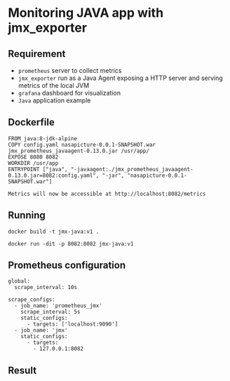 # Monitoring JAVA app with jmx_exporter 

## Requirement
* `prometheus` server to collect metrics
* `jmx_exporter` run as a Java Agent exposing a HTTP server and serving metrics of the local JVM
* `grafana` dashboard for visualization 
* `Java` application example

## Dockerfile
```hcl
FROM java:8-jdk-alpine
COPY config.yaml nasapicture-0.0.1-SNAPSHOT.war jmx_prometheus_javaagent-0.13.0.jar /usr/app/
EXPOSE 8080 8082
WORKDIR /usr/app
ENTRYPOINT ["java", "-javaagent:./jmx_prometheus_javaagent-0.13.0.jar=8082:config.yaml", "-jar", "nasapicture-0.0.1-SNAPSHOT.war"]

```
`Metrics will now be accessible at http://localhost:8082/metrics`


## Running

`docker build -t jmx-java:v1 .`

`docker run -dit -p 8082:8082 jmx-java:v1`

## Prometheus configuration

```hcl
global:
  scrape_interval: 10s

scrape_configs:
  - job_name: 'prometheus_jmx'
    scrape_interval: 5s
    static_configs:
      - targets: ['localhost:9090']
  - job_name: 'jmx'
    static_configs:
      - targets:
        - 127.0.0.1:8082
```

## Result





